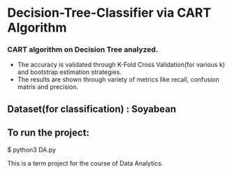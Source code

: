 # Decision-Tree-Classifier via CART Algorithm

### CART algorithm on Decision Tree analyzed. 
* The accuracy is validated through K-Fold Cross Validation(for various k) and bootstrap estimation strategies.
* The results are shown through variety of metrics like recall, confusion matrix and precision.

## Dataset(for classification) : Soyabean

## To run the project: 
$ python3 DA.py

This is a term project for the course of Data Analytics.
